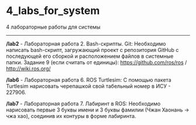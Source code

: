 # 4_labs_for_system
4 лабораторные работы для системы

-----

**/lab2** - Лабораторная работа 2. Bash-скрипты. Git: Необходимо написать bash-скрипт, загружающий проект с репозитория GitHub с последующей его сборкой и расположением файлов в системные папки. Задание 9 (если считать от единицы): https://github.com/ros/ros / http://wiki.ros.org/

**/lab6** - Лабораторная работа 6. ROS Turtlesim: С помощью пакета Turtlesim нарисовать черепашкой свой табельный номер в ИСУ - 227906.

**/lab7** - Лабораторная работа 7. Лабиринт в ROS: Необходимо нарисовать первые 3 буквы имени и 3 буквы фамилии (Чжан Хаонань -> чжа хао), соединив их контуры в форме лабиринта.
